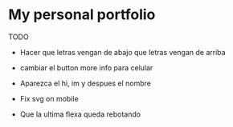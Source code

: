 # My personal portfolio





TODO 

- Hacer que letras vengan de abajo que letras vengan de arriba 


- cambiar el button more info para celular

- Aparezca el hi, im y despues el nombre
- Fix svg on mobile
- Que la ultima flexa queda rebotando